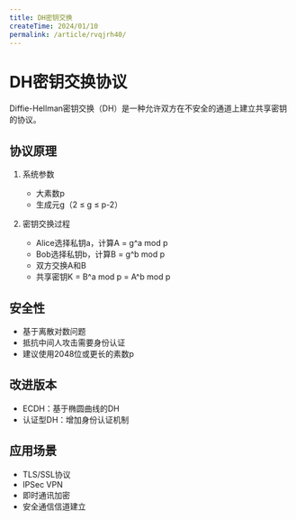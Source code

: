 ```yaml
---
title: DH密钥交换
createTime: 2024/01/10
permalink: /article/rvqjrh40/
---
```


# DH密钥交换协议

Diffie-Hellman密钥交换（DH）是一种允许双方在不安全的通道上建立共享密钥的协议。

## 协议原理

1. 系统参数
   - 大素数p
   - 生成元g（2 ≤ g ≤ p-2）

2. 密钥交换过程
   - Alice选择私钥a，计算A = g^a mod p
   - Bob选择私钥b，计算B = g^b mod p
   - 双方交换A和B
   - 共享密钥K = B^a mod p = A^b mod p

## 安全性

- 基于离散对数问题
- 抵抗中间人攻击需要身份认证
- 建议使用2048位或更长的素数p

## 改进版本

- ECDH：基于椭圆曲线的DH
- 认证型DH：增加身份认证机制

## 应用场景

- TLS/SSL协议
- IPSec VPN
- 即时通讯加密
- 安全通信信道建立
